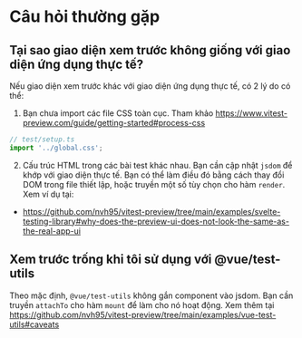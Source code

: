 # Câu hỏi thường gặp

## Tại sao giao diện xem trước không giống với giao diện ứng dụng thực tế?

Nếu giao diện xem trước khác với giao diện ứng dụng thực tế, có 2 lý do có thể:

1. Bạn chưa import các file CSS toàn cục. Tham khảo <https://www.vitest-preview.com/guide/getting-started#process-css>

```js
// test/setup.ts
import '../global.css';
```

2. Cấu trúc HTML trong các bài test khác nhau. Bạn cần cập nhật `jsdom` để khớp với giao diện thực tế. Bạn có thể làm điều đó bằng cách thay đổi DOM trong file thiết lập, hoặc truyền một số tùy chọn cho hàm `render`. Xem ví dụ tại:

- https://github.com/nvh95/vitest-preview/tree/main/examples/svelte-testing-library#why-does-the-preview-ui-does-not-look-the-same-as-the-real-app-ui

## Xem trước trống khi tôi sử dụng với @vue/test-utils

Theo mặc định, `@vue/test-utils` không gắn component vào jsdom. Bạn cần truyền `attachTo` cho hàm `mount` để làm cho nó hoạt động. Xem thêm tại <https://github.com/nvh95/vitest-preview/tree/main/examples/vue-test-utils#caveats>
